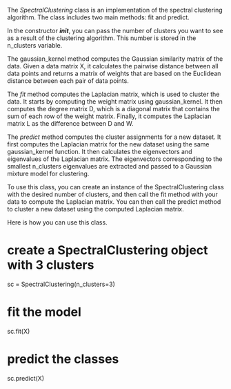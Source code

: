 The *SpectralClustering* class is an implementation of the spectral clustering algorithm. The class includes two main methods: fit and predict.

In the constructor *__init__*, you can pass the number of clusters you want to see as a result of the clustering algorithm. This number is stored in the n_clusters variable.

The gaussian_kernel method computes the Gaussian similarity matrix of the data. Given a data matrix X, it calculates the pairwise distance between all data points and returns a matrix of weights that are based on the Euclidean distance between each pair of data points.

The *fit* method computes the Laplacian matrix, which is used to cluster the data. It starts by computing the weight matrix using gaussian_kernel. It then computes the degree matrix D, which is a diagonal matrix that contains the sum of each row of the weight matrix. Finally, it computes the Laplacian matrix L as the difference between D and W.

The *predict* method computes the cluster assignments for a new dataset. It first computes the Laplacian matrix for the new dataset using the same gaussian_kernel function. It then calculates the eigenvectors and eigenvalues of the Laplacian matrix. The eigenvectors corresponding to the smallest n_clusters eigenvalues are extracted and passed to a Gaussian mixture model for clustering.

To use this class, you can create an instance of the SpectralClustering class with the desired number of clusters, and then call the fit method with your data to compute the Laplacian matrix. You can then call the predict method to cluster a new dataset using the computed Laplacian matrix.


Here is how you can use this class.



# create a SpectralClustering object with 3 clusters
sc = SpectralClustering(n_clusters=3)
# fit the model
sc.fit(X)
# predict the classes
sc.predict(X)
